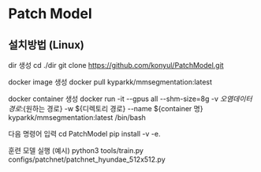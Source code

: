 # Patch Model

## 설치방법 (Linux)

dir 생성
cd ./dir
git clone https://github.com/konyul/PatchModel.git

docker image 생성
docker pull kyparkk/mmsegmentation:latest

docker container 생성
docker run -it --gpus all --shm-size=8g -v ${오염 데이터 경로}:${원하는 경로} -w ${디렉토리 경로} --name ${container 명} kyparkk/mmsegmentation:latest /bin/bash

다음 명령어 입력
cd PatchModel
pip install -v -e.

훈련 모델 실행 (예시)
python3 tools/train.py configs/patchnet/patchnet_hyundae_512x512.py

